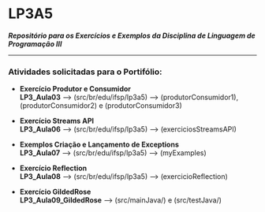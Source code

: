 # LP3A5  
***Repositório para os Exercícios e Exemplos da Disciplina de Linguagem de Programação III***  

---------------------------------------------  

  
### Atividades solicitadas para o Portifólio:

* **Exercício Produtor e Consumidor**   
  **LP3_Aula03** --> (src/br/edu/ifsp/lp3a5) --> (produtorConsumidor1), (produtorConsumidor2) e (produtorConsumidor3)
  
* **Exercício Streams API**  
  **LP3_Aula06** --> (src/br/edu/ifsp/lp3a5) --> (exerciciosStreamsAPI) 
  
* **Exemplos Criação e Lançamento de Exceptions**   
  **LP3_Aula07** --> (src/br/edu/ifsp/lp3a5) --> (myExamples)   
  
* **Exercício Reflection**  
  **LP3_Aula08** --> (src/br/edu/ifsp/lp3a5) --> (exercicioReflection)   
  
* **Exercício GildedRose**  
  **LP3_Aula09_GildedRose** --> (src/mainJava/) e (src/testJava/)   
  
  
